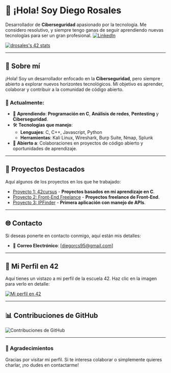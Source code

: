 # 👋 ¡Hola! Soy Diego Rosales

Desarrollador de **Ciberseguridad** apasionado por la tecnología. Me considero resolutivo, y siempre tengo ganas de seguir aprendiendo nuevas tecnologías para ser un gran profesional.
[![LinkedIn](https://img.shields.io/badge/LinkedIn-blue?style=flat&logo=linkedin&logoColor=white)](https://www.linkedin.com/in/drosales96-/)

[![drosales's 42 stats](https://badge.mediaplus.ma/darkblue/drosales?1337Badge=off&UM6P=off)](https://github.com/oakoudad/badge42)

---

## 🌟 Sobre mí

¡Hola! Soy un desarrollador enfocado en la **Ciberseguridad**, pero siempre abierto a explorar nuevos horizontes tecnológicos. Mi objetivo es aprender, colaborar y contribuir a la comunidad de código abierto.

### 🚀 Actualmente:

- 🌱 **Aprendiendo**: **Programación en C**, **Análisis de redes**, **Pentesting** y **Ciberseguridad**.
- 🛠️ **Tecnologías que manejo**:
  - **Lenguajes**: C, C++, Javascript, Python
  - **Herramientas**: Kali Linux, Wireshark, Burp Suite, Nmap, Splunk
- 🤝 **Abierto a**: Colaboraciones en proyectos de código abierto y oportunidades de aprendizaje.

---

## 🌟 Proyectos Destacados

Aquí algunos de los proyectos en los que he trabajado:

- [Proyecto 1: 42cursus](https://github.com/drosales96/42cursus) - **Proyectos basados en mi aprendizaje en C**.
- [Proyecto 2: Front-End Freelance](https://github.com/drosales96/Front-End) - **Proyectos freelance de Front-End**.
- [Proyecto 3: IPFinder](https://github.com/drosales96/IPFinder) - **Primera aplicación con manejo de APIs**.

---

## 🌐 Contacto

Si deseas ponerte en contacto conmigo, aquí están mis detalles:

- 📧 **Correo Electrónico**: [diegorcs95@gmail.com]

---

## 🌟 Mi Perfil en 42

Aquí tienes un vistazo a mi perfil de la escuela 42. Haz clic en la imagen para verlo en detalle:

[![Mi perfil en 42](https://badge42.vercel.app/api/v2/cljxdptje00060glawe1vxkcm/stats?cursusId=21&coalitionId=undefined)](https://profile.intra.42.fr/users/drosales)

---

## 📊 Contribuciones de GitHub

![Contribuciones de GitHub](https://github-readme-stats.vercel.app/api?username=drosales96&show_icons=true&hide_title=true&count_private=true&theme=radical)

---

### 🖤 Agradecimientos

Gracias por visitar mi perfil. Si te interesa colaborar o simplemente quieres charlar, ¡no dudes en contactarme!

